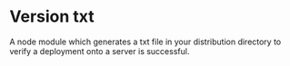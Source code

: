 # Version txt

A node module which generates a txt file in your distribution directory
to verify a deployment onto a server is successful.